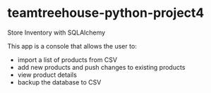 # teamtreehouse-python-project4
Store Inventory with SQLAlchemy

This app is a console that allows the user to:
  - import a list of products from CSV
  - add new products and push changes to existing products
  - view product details
  - backup the database to CSV

